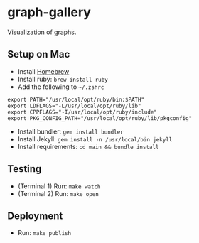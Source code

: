 # graph-gallery

Visualization of graphs.


## Setup on Mac

- Install [Homebrew](https://brew.sh/)
- Install ruby: `brew install ruby`
- Add the following to `~/.zshrc`

```
export PATH="/usr/local/opt/ruby/bin:$PATH"
export LDFLAGS="-L/usr/local/opt/ruby/lib"
export CPPFLAGS="-I/usr/local/opt/ruby/include"
export PKG_CONFIG_PATH="/usr/local/opt/ruby/lib/pkgconfig"
```

- Install bundler: `gem install bundler`
- Install Jekyll: `gem install -n /usr/local/bin jekyll`
- Install requirements: `cd main && bundle install`

## Testing

- (Terminal 1) Run: `make watch`
- (Terminal 2) Run: `make open`

## Deployment

- Run: `make publish`

